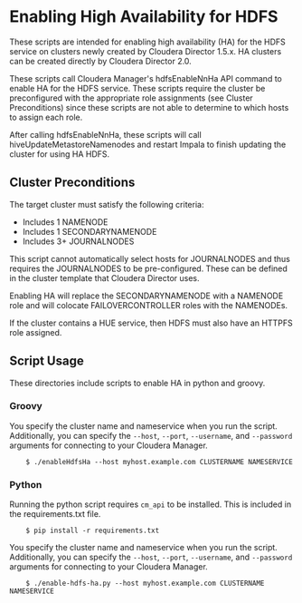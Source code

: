 # Enabling High Availability for HDFS
These scripts are intended for enabling high availability (HA) for the HDFS service on clusters
newly created by Cloudera Director 1.5.x. HA clusters can be created directly by
Cloudera Director 2.0.

These scripts call Cloudera Manager's hdfsEnableNnHa API command to enable HA for the HDFS service.
These scripts require the cluster be preconfigured with the appropriate role assignments
(see Cluster Preconditions) since these scripts are not able to determine to which hosts to assign
each role.

After calling hdfsEnableNnHa, these scripts will call hiveUpdateMetastoreNamenodes and restart Impala
to finish updating the cluster for using HA HDFS.

## Cluster Preconditions
The target cluster must satisfy the following criteria:
- Includes 1 NAMENODE
- Includes 1 SECONDARYNAMENODE
- Includes 3+ JOURNALNODES

This script cannot automatically select hosts for JOURNALNODES and thus requires the JOURNALNODES
to be pre-configured. These can be defined in the cluster template that Cloudera Director uses.

Enabling HA will replace the SECONDARYNAMENODE with a NAMENODE role and will colocate
FAILOVERCONTROLLER roles with the NAMENODEs.

If the cluster contains a HUE service, then HDFS must also have an HTTPFS role assigned.

## Script Usage
These directories include scripts to enable HA in python and groovy.

### Groovy
You specify the cluster name and nameservice when you run the script. Additionally, you can specify the
`--host`, `--port`, `--username`, and `--password` arguments for connecting to your
Cloudera Manager.

```
    $ ./enableHdfsHa --host myhost.example.com CLUSTERNAME NAMESERVICE
```

### Python
Running the python script requires `cm_api` to be installed. This is included in the requirements.txt file.
```
    $ pip install -r requirements.txt
```
You specify the cluster name and nameservice when you run the script. Additionally, you can specify the
`--host`, `--port`, `--username`, and `--password` arguments for connecting to your
Cloudera Manager.

```
    $ ./enable-hdfs-ha.py --host myhost.example.com CLUSTERNAME NAMESERVICE
```
